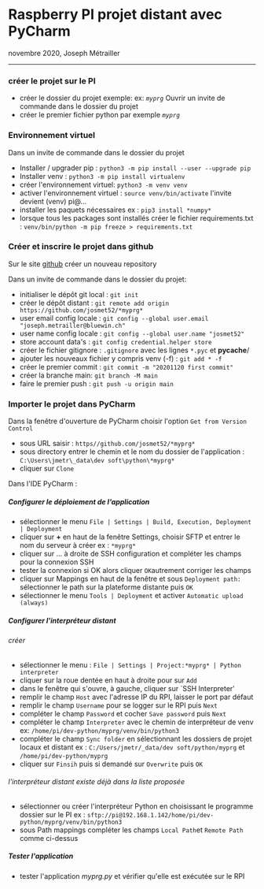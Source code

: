 # Raspberry PI projet distant avec PyCharm
novembre 2020, Joseph Métrailler

-----------------------------------
### créer le projet sur le PI

- créer le dossier du projet exemple: ex: *`myprg`*
Ouvrir un invite de commande dans le dossier du projet
- créer le premier fichier python par exemple *`myprg`*
### Environnement virtuel

Dans un invite de commande dans le dossier du projet

- Installer / upgrader pip : `python3 -m pip install --user --upgrade pip`
- Installer venv : `python3 -m pip install virtualenv`
- créer l'environnement virtuel: `python3 -m venv venv`
- activer l'environnement virtuel : `source venv/bin/activate` l'invite devient (venv) pi@...
- installer les paquets nécessaires  ex : `pip3 install *numpy*` 
- lorsque tous les packages sont installés créer le fichier requirements.txt : `venv/bin/python -m pip freeze > requirements.txt`

### Créer et inscrire le projet dans github

Sur le site [github](https://github.com/josmet52) créer un nouveau repository

Dans un invite de commande dans le dossier du projet:

- initialiser le dépôt git local : `git init`
- créer le dépôt distant : `git remote add origin https://github.com/josmet52/*myprg*`
- user email config locale : `git config --global user.email "joseph.metrailler@bluewin.ch"`
- user name config locale : `git config --global user.name "josmet52"`
- store account data's : `git config credential.helper store`
- créer le fichier gitignore : `.gitignore` avec les lignes `*.pyc` et __pycache__/
- ajouter les nouveaux fichier y compris venv (-f) : `git add * -f`
- créer le premier commit : `git commit -m "20201120 first commit"`
- créer la branche main:  `git branch -M main`
- faire le premier push : `git push -u origin main`
### Importer le projet dans PyCharm

Dans la fenêtre d'ouverture de PyCharm choisir l'option `Get from Version Control`

- sous URL saisir : `https//github.com/josmet52/*myprg*`
- sous directory entrer le chemin et le nom du dossier de l'application : `C:\Users\jmetr\_data\dev soft\python\*myprg*`
- cliquer sur `Clone`

Dans l'IDE PyCharm :

##### Configurer le déploiement de l'application

- sélectionner le menu `File | Settings | Build, Execution, Deployment | Deployment`
- cliquer sur **+** en haut de la fenêtre Settings, choisir SFTP et entrer le nom du serveur à créer ex : `*myprg*`
- cliquer sur ... à droite de SSH configuration et compléter les champs pour la connexion SSH
- tester la connexion si OK alors cliquer `OK`autrement corriger les champs
- cliquer sur Mappings en haut de la fenêtre et sous `Deployment path:` sélectionner le path sur la plateforme distante puis `OK`
- sélectionner le menu `Tools | Deployment` et activer `Automatic upload (always)`

##### Configurer l'interpréteur distant

###### créer
  - sélectionner le menu : `File | Settings | Project:*myprg* | Python interpreter`
  - cliquer sur la roue dentée en haut à droite pour sur `Add`
  - dans le fenêtre qui s'ouvre, à gauche, cliquer sur `SSH Interpreter' 
  - remplir le champ `Host` avec l'adresse IP du RPI, laisser le port par défaut
  - remplir le champ `Username` pour se logger sur le RPI puis `Next`
  - compléter le champ `Password` et cocher `Save password` puis `Next`
  - compléter le champ `Interpreter` avec le chemin de interpréteur de venv ex: `/home/pi/dev-python/myprg/venv/bin/python3`
  - compléter le champ `Sync folder` en sélectionnant les dossiers de projet locaux et distant ex : `C:/Users/jmetr/_data/dev soft/python/myprg` et `/home/pi/dev-python/myprg`
  - cliquer sur `Finsih` puis si demandé sur `Overwrite` puis `OK`

###### l'interpréteur distant existe déjà dans la liste proposée
  - sélectionner ou créer l'interpréteur Python en choisissant le programme dossier sur le PI ex : `sftp://pi@192.168.1.142/home/pi/dev-python/myprg/venv/bin/python3`
  - sous Path mappings compléter les champs `Local Path`et `Remote Path` comme ci-dessus

##### Tester l'application

- tester l'application *myprg.py* et vérifier qu'elle est exécutée sur le RPI
